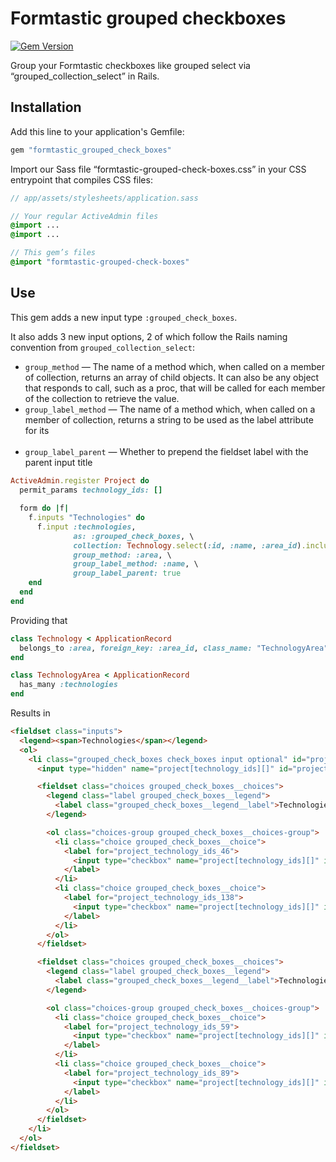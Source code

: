 # Formtastic grouped checkboxes

[![Gem Version](https://badge.fury.io/rb/formtastic_grouped_check_boxes.svg)](https://badge.fury.io/rb/formtastic_grouped_check_boxes)

Group your Formtastic checkboxes like grouped select via “grouped_collection_select” in Rails.

## Installation

Add this line to your application's Gemfile:

```ruby
gem "formtastic_grouped_check_boxes"
```

Import our Sass file “formtastic-grouped-check-boxes.css” in your CSS entrypoint that compiles CSS files:

```sass
// app/assets/stylesheets/application.sass

// Your regular ActiveAdmin files
@import ...
@import ...

// This gem’s files
@import "formtastic-grouped-check-boxes"
```

## Use

This gem adds a new input type `:grouped_check_boxes`.

It also adds 3 new input options, 2 of which follow the Rails naming convention from `grouped_collection_select`:

- `group_method` — The name of a method which, when called on a member of collection, returns an array of child objects. It can also be any object that responds to call, such as a proc, that will be called for each member of the collection to retrieve the value.
- `group_label_method` — The name of a method which, when called on a member of collection, returns a string to be used as the label attribute for its <optgroup> tag. It can also be any object that responds to call, such as a proc, that will be called for each member of the collection to retrieve the label.
- `group_label_parent` — Whether to prepend the fieldset label with the parent input title

```ruby
ActiveAdmin.register Project do
  permit_params technology_ids: []

  form do |f|
    f.inputs "Technologies" do
      f.input :technologies,
              as: :grouped_check_boxes, \
              collection: Technology.select(:id, :name, :area_id).includes(:area).order(:name), \
              group_method: :area, \
              group_label_method: :name, \
              group_label_parent: true
    end
  end
end
```

Providing that

```ruby
class Technology < ApplicationRecord
  belongs_to :area, foreign_key: :area_id, class_name: "TechnologyArea", optional: true
end
```

```ruby
class TechnologyArea < ApplicationRecord
  has_many :technologies
end
```

Results in

```html
<fieldset class="inputs">
  <legend><span>Technologies</span></legend>
  <ol>
    <li class="grouped_check_boxes check_boxes input optional" id="project_technologies_input">
      <input type="hidden" name="project[technology_ids][]" id="project_technologies_none" value="" autocomplete="off">

      <fieldset class="choices grouped_check_boxes__choices">
        <legend class="label grouped_check_boxes__legend">
          <label class="grouped_check_boxes__legend__label">Technologies / No subgroup</label>
        </legend>

        <ol class="choices-group grouped_check_boxes__choices-group">
          <li class="choice grouped_check_boxes__choice">
            <label for="project_technology_ids_46">
              <input type="checkbox" name="project[technology_ids][]" id="project_technology_ids_46" value="46">BitBucket
            </label>
          </li>
          <li class="choice grouped_check_boxes__choice">
            <label for="project_technology_ids_138">
              <input type="checkbox" name="project[technology_ids][]" id="project_technology_ids_138" value="138">BrainTree API (Ruby SDK)
            </label>
          </li>
        </ol>
      </fieldset>

      <fieldset class="choices grouped_check_boxes__choices">
        <legend class="label grouped_check_boxes__legend">
          <label class="grouped_check_boxes__legend__label">Technologies / Marketing</label>
        </legend>

        <ol class="choices-group grouped_check_boxes__choices-group">
          <li class="choice grouped_check_boxes__choice">
            <label for="project_technology_ids_59">
              <input type="checkbox" name="project[technology_ids][]" id="project_technology_ids_59" value="59">Direct sales
            </label>
          </li>
          <li class="choice grouped_check_boxes__choice">
            <label for="project_technology_ids_89">
              <input type="checkbox" name="project[technology_ids][]" id="project_technology_ids_89" value="89">Google Analytics
            </label>
          </li>
        </ol>
      </fieldset>
    </li>
  </ol>
</fieldset>
```

